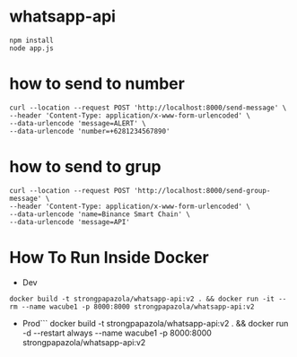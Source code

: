# whatsapp-api

```
npm install
node app.js
```

# how to send to number
```
curl --location --request POST 'http://localhost:8000/send-message' \
--header 'Content-Type: application/x-www-form-urlencoded' \
--data-urlencode 'message=ALERT' \
--data-urlencode 'number=+6281234567890'
```

# how to send to grup
```
curl --location --request POST 'http://localhost:8000/send-group-message' \
--header 'Content-Type: application/x-www-form-urlencoded' \
--data-urlencode 'name=Binance Smart Chain' \
--data-urlencode 'message=API'
```

# How To Run Inside Docker
- Dev
```
docker build -t strongpapazola/whatsapp-api:v2 . && docker run -it --rm --name wacube1 -p 8000:8000 strongpapazola/whatsapp-api:v2
```

- Prod```
docker build -t strongpapazola/whatsapp-api:v2 . && docker run -d --restart always --name wacube1 -p 8000:8000 strongpapazola/whatsapp-api:v2
```
